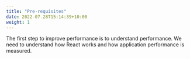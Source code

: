```yaml
---
title: "Pre-requisites"
date: 2022-07-28T15:14:39+10:00
weight: 1
---
```


The first step to improve performance is to understand performance. We need to understand how React works and how application performance is measured.
